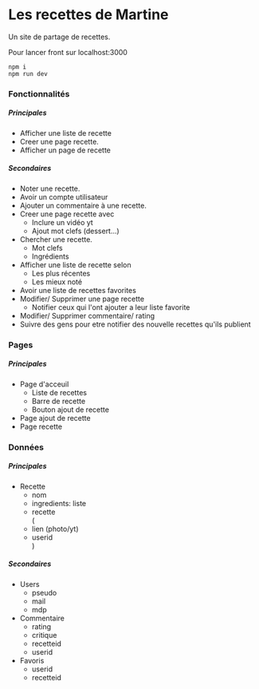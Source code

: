 # Les recettes de Martine

Un site de partage de recettes.  

Pour lancer front sur localhost:3000
```
npm i
npm run dev
```
### Fonctionnalités

##### Principales
- Afficher une liste de recette
- Creer une page recette.
- Afficher un page de recette

##### Secondaires

- Noter une recette.
- Avoir un compte utilisateur
- Ajouter un commentaire à une recette.
- Creer une page recette avec
  - Inclure un vidéo yt
  - Ajout mot clefs (dessert...)
- Chercher une recette.
  - Mot clefs
  - Ingrédients
- Afficher une liste de recette selon
  - Les plus récentes
  - Les mieux noté
- Avoir une liste de recettes favorites
- Modifier/ Supprimer une page recette
  - Notifier ceux qui l'ont ajouter a leur liste favorite
- Modifier/ Supprimer commentaire/ rating
- Suivre des gens pour etre notifier des nouvelle recettes qu'ils publient

### Pages

##### Principales

- Page d'acceuil
  - Liste de recettes
  - Barre de recette
  - Bouton ajout de recette
- Page ajout de recette
- Page recette


### Données

##### Principales

- Recette
  - nom
  - ingredients: liste
  - recette  
  (
  - lien (photo/yt)
  - userid  
  )
  
##### Secondaires

- Users
  - pseudo
  - mail
  - mdp
- Commentaire
  - rating
  - critique
  - recetteid
  - userid
- Favoris
  - userid
  - recetteid
